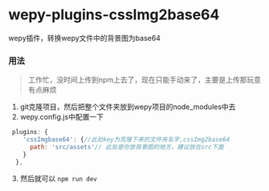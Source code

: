 # wepy-plugins-cssImg2base64
wepy插件，转换wepy文件中的背景图为base64
### 用法
> 工作忙，没时间上传到npm上去了，现在只能手动来了，主要是上传那玩意有点麻烦
1.  git克隆项目，然后把整个文件夹放到wepy项目的node_modules中去
2.  wepy.config.js中配置一下
```javascript
 plugins: {
    'cssImgbase64': {//此处key为克隆下来的文件夹名字,cssImg2base64
      path: 'src/assets'// 此处是你放背景图的地方，建议放在src下面
    }
  },
```
3. 然后就可以 ```npm run dev ```

